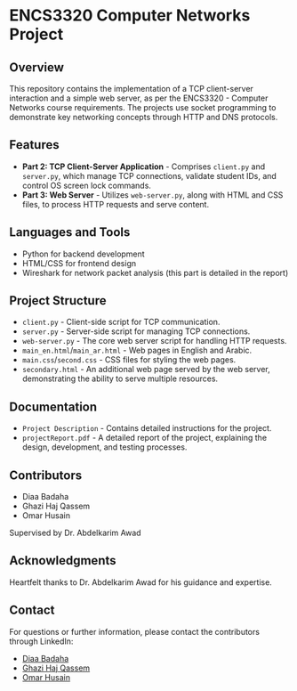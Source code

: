 # ENCS3320 Computer Networks Project

## Overview
This repository contains the implementation of a TCP client-server interaction and a simple web server, as per the ENCS3320 - Computer Networks course requirements. The projects use socket programming to demonstrate key networking concepts through HTTP and DNS protocols.

## Features
- **Part 2: TCP Client-Server Application** - Comprises `client.py` and `server.py`, which manage TCP connections, validate student IDs, and control OS screen lock commands.
- **Part 3: Web Server** - Utilizes `web-server.py`, along with HTML and CSS files, to process HTTP requests and serve content.

## Languages and Tools
- Python for backend development
- HTML/CSS for frontend design
- Wireshark for network packet analysis (this part is detailed in the report)

## Project Structure
- `client.py` - Client-side script for TCP communication.
- `server.py` - Server-side script for managing TCP connections.
- `web-server.py` - The core web server script for handling HTTP requests.
- `main_en.html`/`main_ar.html` - Web pages in English and Arabic.
- `main.css`/`second.css` - CSS files for styling the web pages.
- `secondary.html` - An additional web page served by the web server, demonstrating the ability to serve multiple resources.

## Documentation
- `Project Description` - Contains detailed instructions for the project.
- `projectReport.pdf` - A detailed report of the project, explaining the design, development, and testing processes.

## Contributors
- Diaa Badaha
- Ghazi Haj Qassem
- Omar Husain

Supervised by Dr. Abdelkarim Awad

## Acknowledgments
Heartfelt thanks to Dr. Abdelkarim Awad for his guidance and expertise.

## Contact
For questions or further information, please contact the contributors through LinkedIn:
- [Diaa Badaha](https://www.linkedin.com/in/diaa-badaha)
- [Ghazi Haj Qassem](https://www.linkedin.com/in/ghazi-haj-qassem-7376b62a6/)
- [Omar Husain](https://www.linkedin.com/in/omar-hussain-517ba422a)
